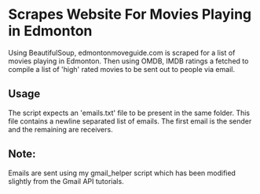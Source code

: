 # Scrapes Website For Movies Playing in Edmonton

Using BeautifulSoup, edmontonmoveguide.com is scraped for a list of movies
playing in Edmonton. Then using OMDB, IMDB ratings a fetched to compile
a list of 'high' rated movies to be sent out to people via email.

## Usage
The script expects an 'emails.txt' file to be present in the same folder.
This file contains a newline separated list of emails. The first email is the
sender and the remaining are receivers.

## Note:
Emails are sent using my gmail_helper script which has been modified slightly
from the Gmail API tutorials. 
